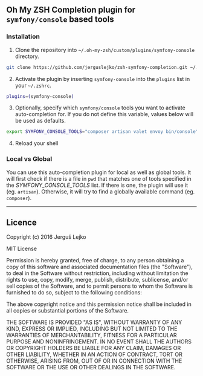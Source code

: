 ## Oh My ZSH Completion plugin for `symfony/console` based tools
 

### Installation

1. Clone the repository into `~/.oh-my-zsh/custom/plugins/symfony-console` directory.

```zsh
git clone https://github.com/jerguslejko/zsh-symfony-completion.git ~/.oh-my-zsh/custom/plugins/symfony-console
```

2. Activate the plugin by inserting `symfony-console` into the `plugins` list in your `~/.zshrc`.

```zsh
plugins=(symfony-console)
```

3. Optionally, specify which `symfony/console` tools you want to activate auto-completion for. If you do not define this variable, values below will be used as defaults.

```zsh
export SYMFONY_CONSOLE_TOOLS="composer artisan valet envoy bin/console"
```

4. Reload your shell

### Local vs Global

You can use this auto-completion plugin for local as well as global tools. It will first check if there is a file in `pwd` that matches one of tools specified in the _SYMFONY_CONSOLE_TOOLS_ list. If there is one, the plugin will use it (eg. `artisan`). Otherwise, it will try to find a globally available command (eg. `composer`).

---

## Licence

Copyright (c) 2016 Jerguš Lejko

MIT License

Permission is hereby granted, free of charge, to any person obtaining a copy of this software and associated documentation files (the "Software"), to deal in the Software without restriction, including without limitation the rights to use, copy, modify, merge, publish, distribute, sublicense, and/or sell copies of the Software, and to permit persons to whom the Software is furnished to do so, subject to the following conditions:

The above copyright notice and this permission notice shall be included in all copies or substantial portions of the Software.

THE SOFTWARE IS PROVIDED "AS IS", WITHOUT WARRANTY OF ANY KIND, EXPRESS OR IMPLIED, INCLUDING BUT NOT LIMITED TO THE WARRANTIES OF MERCHANTABILITY, FITNESS FOR A PARTICULAR PURPOSE AND NONINFRINGEMENT. IN NO EVENT SHALL THE AUTHORS OR COPYRIGHT HOLDERS BE LIABLE FOR ANY CLAIM, DAMAGES OR OTHER LIABILITY, WHETHER IN AN ACTION OF CONTRACT, TORT OR OTHERWISE, ARISING FROM, OUT OF OR IN CONNECTION WITH THE SOFTWARE OR THE USE OR OTHER DEALINGS IN THE SOFTWARE.

